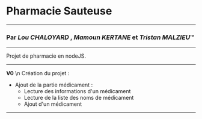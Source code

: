 # Pharmacie Sauteuse
---
### Par *Lou CHALOYARD* , *Mamoun KERTANE* et *Tristan MALZIEU*™
---

Projet de pharmacie en nodeJS.

---
**V0** \n
Création du projet :
- Ajout de la partie médicament :
  - Lecture des informations d'un médicament 
  - Lecture de la liste des noms de médicament
  - Ajout d'un médicament

---

